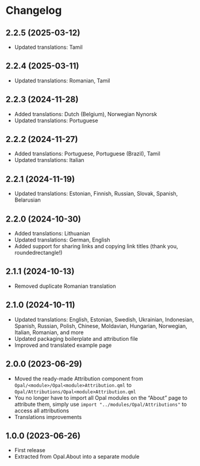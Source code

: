 <!--
SPDX-FileCopyrightText: 2023 Mirian Margiani
SPDX-License-Identifier: GFDL-1.3-or-later
-->

# Changelog

## 2.2.5 (2025-03-12)

- Updated translations: Tamil

## 2.2.4 (2025-03-11)

- Updated translations: Romanian, Tamil

## 2.2.3 (2024-11-28)

- Added translations: Dutch (Belgium), Norwegian Nynorsk
- Updated translations: Portuguese

## 2.2.2 (2024-11-27)

- Added translations: Portuguese, Portuguese (Brazil), Tamil
- Updated translations: Italian

## 2.2.1 (2024-11-19)

- Updated translations: Estonian, Finnish, Russian, Slovak, Spanish, Belarusian

## 2.2.0 (2024-10-30)

- Added translations: Lithuanian
- Updated translations: German, English
- Added support for sharing links and copying link titles (thank you, roundedrectangle!)

## 2.1.1 (2024-10-13)

- Removed duplicate Romanian translation

## 2.1.0 (2024-10-11)

- Updated translations: English, Estonian, Swedish, Ukrainian, Indonesian, Spanish, Russian, Polish, Chinese, Moldavian, Hungarian, Norwegian, Italian, Romanian, and more
- Updated packaging boilerplate and attribution file
- Improved and translated example page

## 2.0.0 (2023-06-29)

- Moved the ready-made Attribution component from
  `Opal/<module>/Opal<module>Attribution.qml` to `Opal/Attributions/Opal<module>Attribution.qml`
- You no longer have to import all Opal modules on the “About” page to attribute them,
  simply use `import "../modules/Opal/Attributions"` to access all attributions
- Translations improvements

## 1.0.0 (2023-06-26)

- First release
- Extracted from Opal.About into a separate module
